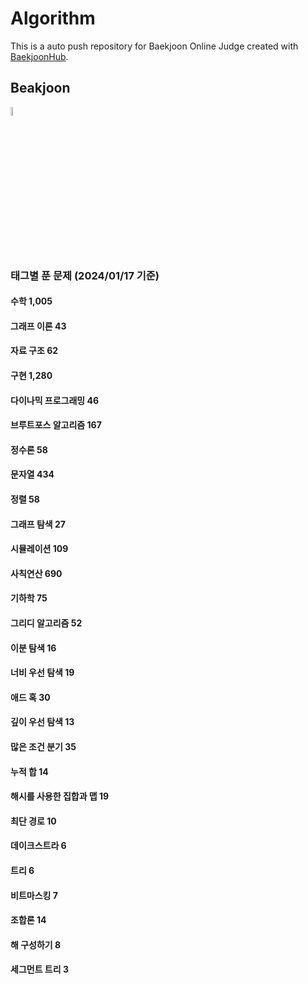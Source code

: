 # Algorithm
This is a auto push repository for Baekjoon Online Judge created with [BaekjoonHub](https://github.com/BaekjoonHub/BaekjoonHub).

## Beakjoon
<img width="6%" src=https://github.com/kookjd7759/Algorithm/assets/67672017/b415e477-0992-4e1a-bbda-f1336944103f/>

### 태그별 푼 문제 (2024/01/17 기준)
#### 수학	                  1,005
#### 그래프 이론	            43
#### 자료 구조              	62
#### 구현                  	1,280
#### 다이나믹 프로그래밍	    46
#### 브루트포스 알고리즘	    167
#### 정수론             	  58
#### 문자열	                434
#### 정렬	                  58
#### 그래프 탐색            	27
#### 시뮬레이션          	  109
#### 사칙연산              	690
#### 기하학	                75
#### 그리디 알고리즘	        52
#### 이분 탐색              	16
#### 너비 우선 탐색	        19
#### 애드 혹	              30
#### 깊이 우선 탐색	        13
#### 많은 조건 분기	        35
#### 누적 합	              14
#### 해시를 사용한 집합과 맵	19
#### 최단 경로              	10
#### 데이크스트라	          6
#### 트리	                  6
#### 비트마스킹	            7	
#### 조합론	                14	
#### 해 구성하기	            8	
#### 세그먼트 트리	          3	
